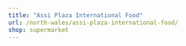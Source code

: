 ```yaml
---
title: "Assi Plaza International Food"
url: /north-wales/assi-plaza-international-food/
shop: supermarket
---
```

